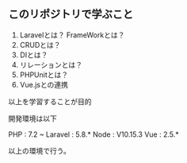 ## このリポジトリで学ぶこと

1. Laravelとは？ FrameWorkとは？
2. CRUDとは？
3. DIとは？
4. リレーションとは？
5. PHPUnitとは？
6. Vue.jsとの連携

以上を学習することが目的

開発環境は以下

PHP  : 7.2 ~
Laravel : 5.8.*
Node : V10.15.3
Vue  : 2.5.*

以上の環境で行う。

